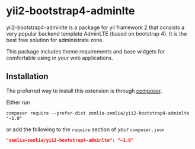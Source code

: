 # yii2-bootstrap4-adminlte

yii2-bootstrap4-adminlte is a package for yii framework 2 that consists a very popular backend template AdminLTE (based on bootstrap 4). It is the best free solution for administrate zone.

This package includes theme requirements and base widgets for comfortable using in your web applications.

## Installation

The preferred way to install this extension is through [composer](http://getcomposer.org/download/).

Either run

```
composer require --prefer-dist zemlia-zemlia/yii2-bootstrap4-adminlte "~1.0"
```

or add the following to the `require` section of your `composer.json`

```json
"zemlia-zemlia/yii2-bootstrap4-adminlte": "~1.0"
```


